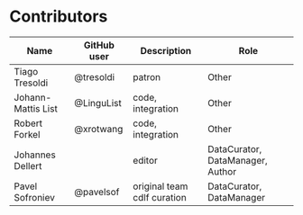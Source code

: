 # Contributors

Name | GitHub user | Description | Role
--- | --- | --- | ---
Tiago Tresoldi | @tresoldi | patron | Other 
Johann-Mattis List | @LinguList | code, integration | Other
Robert Forkel | @xrotwang | code, integration | Other
Johannes Dellert | | editor | DataCurator, DataManager, Author
Pavel Sofroniev | @pavelsof | original team cdlf curation | DataCurator, DataManager
